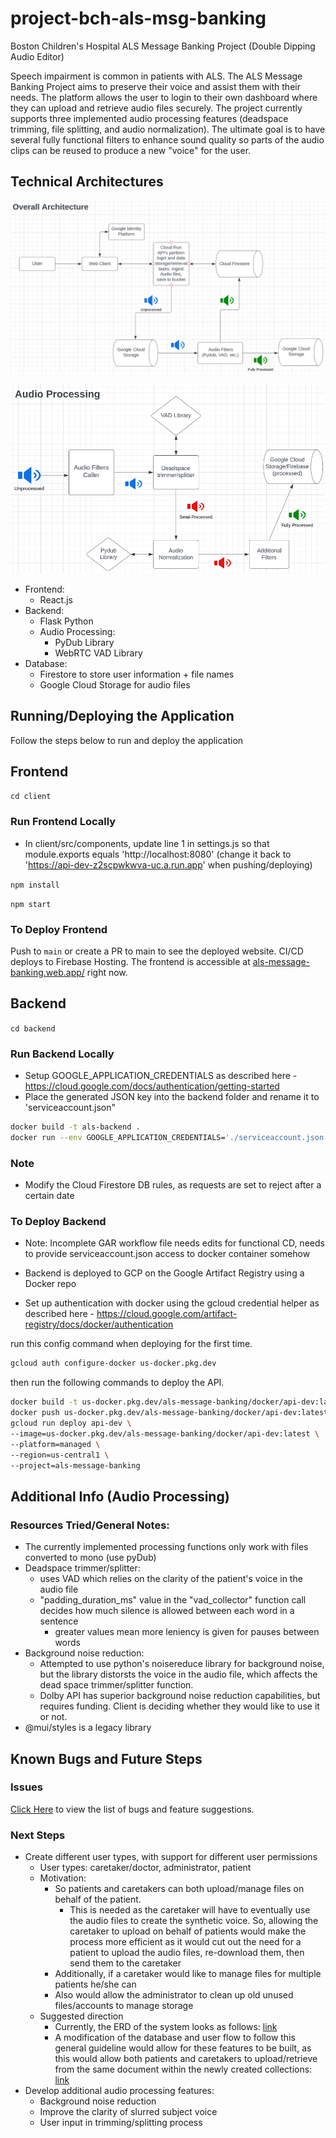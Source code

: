 # project-bch-als-msg-banking

Boston Children's Hospital ALS Message Banking Project (Double Dipping Audio Editor)

Speech impairment is common in patients with ALS. The ALS Message Banking Project aims to preserve their voice and assist them with their needs.
The platform allows the user to login to their own dashboard where they can upload and retrieve audio files securely. The project currently supports three implemented audio processing features (deadspace trimming, file splitting, and audio normalization). The ultimate goal is to have several fully functional filters to enhance sound quality so parts of the audio clips can be reused to produce a new "voice" for the user.

## Technical Architectures

![Architecture Diagram](arch1.png)

![Audio Processing Arch.](arch2.png)

- Frontend:
  - React.js
- Backend:
  - Flask Python
  - Audio Processing: 
    - PyDub Library
    - WebRTC VAD Library
- Database:
  - Firestore to store user information + file names
  - Google Cloud Storage for audio files

## Running/Deploying the Application

Follow the steps below to run and deploy the application

## Frontend

`cd client`

### Run Frontend Locally

- In client/src/components, update line 1 in settings.js so that module.exports equals 'http://localhost:8080' (change it back to 'https://api-dev-z2scpwkwva-uc.a.run.app' when pushing/deploying)

`npm install`

`npm start`

### To Deploy Frontend

Push to `main` or create a PR to main to see the deployed website. CI/CD deploys to Firebase Hosting. The frontend is accessible at [als-message-banking.web.app/](https://als-message-banking.web.app/) right now.

## Backend

`cd backend`

### Run Backend Locally

- Setup GOOGLE_APPLICATION_CREDENTIALS as described here - <https://cloud.google.com/docs/authentication/getting-started>
- Place the generated JSON key into the backend folder and rename it to 'serviceaccount.json"

```bash
docker build -t als-backend .
docker run --env GOOGLE_APPLICATION_CREDENTIALS='./serviceaccount.json' -p 8080:8080 als-backend
```
### Note
- Modify the Cloud Firestore DB rules, as requests are set to reject after a certain date

### To Deploy Backend

- Note: Incomplete GAR workflow file needs edits for functional CD, needs to provide serviceaccount.json access to docker container somehow

- Backend is deployed to GCP on the Google Artifact Registry using a Docker repo

- Set up authentication with docker using the gcloud credential helper as described here - <https://cloud.google.com/artifact-registry/docs/docker/authentication>

run this config command when deploying for the first time.

```bash
gcloud auth configure-docker us-docker.pkg.dev
```

then run the following commands to deploy the API.

```bash
docker build -t us-docker.pkg.dev/als-message-banking/docker/api-dev:latest .
docker push us-docker.pkg.dev/als-message-banking/docker/api-dev:latest
gcloud run deploy api-dev \
--image=us-docker.pkg.dev/als-message-banking/docker/api-dev:latest \
--platform=managed \
--region=us-central1 \
--project=als-message-banking
```

## Additional Info (Audio Processing)

### Resources Tried/General Notes:
- The currently implemented processing functions only work with files converted to mono (use pyDub)
- Deadspace trimmer/splitter:
  - uses VAD which relies on the clarity of the patient's voice in the audio file
  - "padding_duration_ms" value in the "vad_collector" function call decides how much silence is allowed between each word in a sentence 
    - greater values mean more leniency is given for pauses between words 
- Background noise reduction:
  - Attempted to use python's noisereduce library for background noise, but the library distorsts the voice in the audio file, which affects the dead space trimmer/splitter function.
  - Dolby API has superior background noise reduction capabilities, but requires funding. Client is deciding whether they would like to use it or not.
- @mui/styles is a legacy library

## Known Bugs and Future Steps

### Issues

[Click Here](https://github.com/BU-Spark/se-bch-als-msg-banking/issues) to view the list of bugs and feature suggestions.

### Next Steps

- Create different user types, with support for different user permissions
  - User types: caretaker/doctor, administrator, patient
  - Motivation:
    - So patients and caretakers can both upload/manage files on behalf of the patient.
      - This is needed as the caretaker will have to eventually use the audio files to create the synthetic voice. So, allowing the caretaker to upload on behalf of patients would make the process more efficient as it would cut out the need for a patient to upload the audio files, re-download them, then send them to the caretaker
    - Additionally, if a caretaker would like to manage files for multiple patients he/she can
    - Also would allow the administrator to clean up old unused files/accounts to manage storage
  - Suggested direction
    - Currently, the ERD of the system looks as follows: [link](https://excalidraw.com/#json=-LCSG-ShDmak9AprUI9LT,zhR7TQiJovH9fbLHI2MJsA)
    - A modification of the database and user flow to follow this general guideline would allow for these features to be built, as this would allow both patients and caretakers to upload/retrieve from the same document within the newly created collections: [link](https://excalidraw.com/#json=21EzZvSgTpRM558zRtxWx,e5qdQqTUEmp2myNCfwgo-g)
- Develop additional audio processing features: 
  - Background noise reduction
  - Improve the clarity of slurred subject voice
  - User input in trimming/splitting process